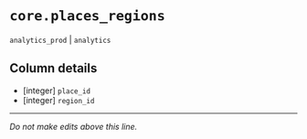 # `core.places_regions`
`analytics_prod` | `analytics`

## Column details
* [integer]   `place_id`
* [integer]   `region_id`

-------------------------------------------------------------------------------
*Do not make edits above this line.*
